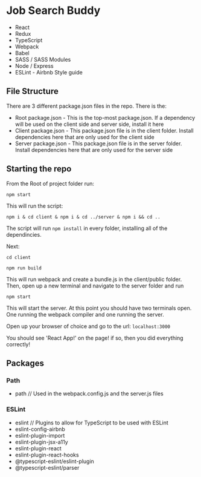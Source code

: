 # Job Search Buddy

* React
* Redux
* TypeScript
* Webpack
* Babel
* SASS / SASS Modules
* Node / Express
* ESLint - Airbnb Style guide

## File Structure

There are 3 different package.json files in the repo. There is the:
* Root package.json - This is the top-most package.json. If a dependency will be used on the client side and server side, install it here
* Client package.json - This package.json file is in the client folder. Install dependencies here that are only used for the client side
* Server package.json - This package.json file is in the server folder. Install dependencies here that are only used for the server side

## Starting the repo

From the Root of project folder run:

`npm start`

This will run the script:

`npm i & cd client & npm i & cd ../server & npm i && cd ..`

The script will run `npm install` in every folder, installing all of the dependincies.

Next:

`cd client`

`npm run build`

This will run webpack and create a bundle.js in the client/public folder.
Then, open up a new terminal and navigate to the server folder and run

`npm start`

This will start the server. At this point you should have two terminals open. One running the webpack compiler and one running the server.

Open up your browser of choice and go to the url: `localhost:3000`

You should see 'React App!' on the page! if so, then you did everything correctly!

## Packages
### Path
* path // Used in the webpack.config.js and the server.js files

### ESLint
* eslint // Plugins to allow for TypeScript to be used with ESLint
* eslint-config-airbnb
* eslint-plugin-import
* eslint-plugin-jsx-a11y
* eslint-plugin-react
* eslint-plugin-react-hooks
* @typescript-eslint/eslint-plugin
* @typescript-eslint/parser
